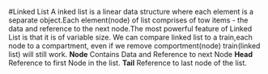 #Linked List
A inked list is a linear data structure where each element is a separate object.Each element(node) of list comprises of tow items - the data
and reference to the next node.The most powerful feature of Linked List is that it is of variable size.
We can compare linked list to a train,each node to a compartment, even if we remove comportment(node) train(linked list)  will still work.
**Node** Contains Data and Reference to next Node
**Head** Reference to first Node in the list.
**Tail** Reference to last node of the list.
